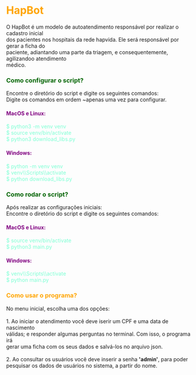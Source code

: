 <h1 style="color: orange">HapBot</h1>

<p>
    O HapBot é um modelo de autoatendimento responsável por realizar o cadastro inicial<br>
    dos pacientes nos hospitais da rede hapvida. Ele será responsável por gerar a ficha do<br>
    paciente, adiantando uma parte da triagem, e consequentemente, agilizandoo atendimento<br>
    médico.
</p>

<h3 style="color: darkgreen">Como configurar o script?</h3>

<p>
    Encontre o diretório do script e digite os seguintes comandos:<br>
    Digite os comandos em ordem ~apenas uma vez para configurar.<br>
</p>

<h4 style="color: purple">MacOS e Linux:</h4>

<p style="color: aquamarine">
    $ python3 -m venv venv<br>
    $ source venv/bin/activate<br>
    $ python3 download_libs.py<br>
</p>

<h4 style="color: purple">Windows:</h4>

<p style="color: aquamarine">
    $ python -m venv venv<br>
    $ venv\\Scripts\\activate<br>
    $ python download_libs.py<br>
</p>

<h3 style="color: darkgreen">Como rodar o script?</h3>

<p>
    Após realizar as configurações iniciais:<br>
    Encontre o diretório do script e digite os seguintes comandos:<br>
</p>

<h4 style="color: purple">MacOS e Linux:</h4>

<p style="color: aquamarine">
    $ source venv/bin/activate<br>
    $ python3 main.py
</p>

<h4 style="color: purple">Windows:</h4>

<p style="color: aquamarine">
    $ venv\\Scripts\\activate<br>
    $ python main.py
</p>

<h3 style="color: orange">Como usar o programa?</h3>

<p>
    No menu inicial, escolha uma dos opções:<br><br>
    1. Ao iniciar o atendimento você deve iserir um CPF e uma data de nascimento<br>
    válidas; e responder algumas perguntas no terminal. Com isso, o programa irá<br>
    gerar uma ficha com os seus dados e salvá-los no arquivo json.<br><br>
    2. Ao consultar os usuários você deve inserir a senha <b>'admin'</b>, para poder<br>
    pesquisar os dados de usuários no sistema, a partir do nome.
</p>